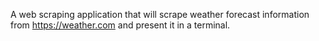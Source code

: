 A web scraping application that will scrape weather forecast information from https://weather.com and present it in a terminal.
